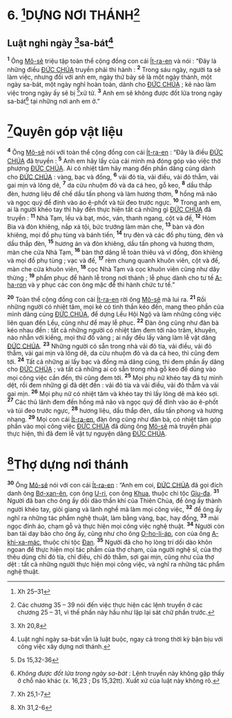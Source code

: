 # 6. [^1@-d49605b8-5fe6-45da-8af9-39bde42a6a86]DỰNG NƠI THÁNH[^1-d49605b8-5fe6-45da-8af9-39bde42a6a86]

## Luật nghỉ ngày [^2@-d49605b8-5fe6-45da-8af9-39bde42a6a86]sa-bát[^2-d49605b8-5fe6-45da-8af9-39bde42a6a86]
<sup><b>1</b></sup> Ông [Mô-sê]() triệu tập toàn thể cộng đồng con cái [Ít-ra-en]() và nói : “Đây là những điều [ĐỨC CHÚA]() truyền phải thi hành : <sup><b>2</b></sup> Trong sáu ngày, người ta sẽ làm việc, nhưng đối với anh em, ngày thứ bảy sẽ là một ngày thánh, một ngày sa-bát, một ngày nghỉ hoàn toàn, dành cho [ĐỨC CHÚA]() ; kẻ nào làm việc trong ngày ấy sẽ bị [^3@-d49605b8-5fe6-45da-8af9-39bde42a6a86]xử tử. <sup><b>3</b></sup> Anh em sẽ không được đốt lửa trong ngày sa-bát[^3-d49605b8-5fe6-45da-8af9-39bde42a6a86] tại những nơi anh em ở.”

# [^4@-d49605b8-5fe6-45da-8af9-39bde42a6a86]Quyên góp vật liệu
<sup><b>4</b></sup> Ông [Mô-sê]() nói với toàn thể cộng đồng con cái [Ít-ra-en]() : “Đây là điều [ĐỨC CHÚA]() đã truyền : <sup><b>5</b></sup> Anh em hãy lấy của cải mình mà đóng góp vào việc thờ phượng [ĐỨC CHÚA](). Ai có nhiệt tâm hãy mang đến phần dâng cúng dành cho [ĐỨC CHÚA]() : vàng, bạc và đồng, <sup><b>6</b></sup> vải đỏ tía, vải điều, vải đỏ thẫm, vải gai mịn và lông dê, <sup><b>7</b></sup> da cừu nhuộm đỏ và da cá heo, gỗ keo, <sup><b>8</b></sup> dầu thắp đèn, hương liệu để chế dầu tấn phong và làm hương thơm, <sup><b>9</b></sup> hồng mã não và ngọc quý để đính vào áo ê-phốt và túi đeo trước ngực. <sup><b>10</b></sup> Trong anh em, ai là người khéo tay thì hãy đến thực hiện tất cả những gì [ĐỨC CHÚA]() đã truyền : <sup><b>11</b></sup> Nhà Tạm, lều và bạt, móc, ván, thanh ngang, cột và đế, <sup><b>12</b></sup> Hòm Bia và đòn khiêng, nắp xá tội, bức trướng làm màn che, <sup><b>13</b></sup> bàn và đòn khiêng, mọi đồ phụ tùng và bánh tiến, <sup><b>14</b></sup> trụ đèn và các đồ phụ tùng, đèn và dầu thắp đèn, <sup><b>15</b></sup> hương án và đòn khiêng, dầu tấn phong và hương thơm, màn che cửa Nhà Tạm, <sup><b>16</b></sup> bàn thờ dâng lễ toàn thiêu và vỉ đồng, đòn khiêng và mọi đồ phụ tùng ; vạc và đế, <sup><b>17</b></sup> rèm chung quanh khuôn viên, cột và đế, màn che cửa khuôn viên, <sup><b>18</b></sup> cọc Nhà Tạm và cọc khuôn viên cũng như dây thừng ; <sup><b>19</b></sup> phẩm phục để hành lễ trong nơi thánh ; lễ phục dành cho tư tế [A-ha-ron]() và y phục các con ông mặc để thi hành chức tư tế.”

<sup><b>20</b></sup> Toàn thể cộng đồng con cái [Ít-ra-en]() rời ông [Mô-sê]() mà lui ra. <sup><b>21</b></sup> Rồi những người có nhiệt tâm, mọi kẻ có tinh thần kéo đến, mang theo phần của mình dâng cúng [ĐỨC CHÚA](), để dựng Lều Hội Ngộ và làm những công việc liên quan đến Lều, cũng như để may lễ phục. <sup><b>22</b></sup> Đàn ông cũng như đàn bà kéo nhau đến : tất cả những người có nhiệt tâm đem tới nào trâm, khuyên, nào nhẫn với kiềng, mọi thứ đồ vàng ; ai nấy đều lấy vàng làm lễ vật dâng [ĐỨC CHÚA](). <sup><b>23</b></sup> Những người có sẵn trong nhà vải đỏ tía, vải điều, vải đỏ thẫm, vải gai mịn và lông dê, da cừu nhuộm đỏ và da cá heo, thì cũng đem tới. <sup><b>24</b></sup> Tất cả những ai lấy bạc và đồng mà dâng cúng, thì đem phần ấy dâng cho [ĐỨC CHÚA]() ; và tất cả những ai có sẵn trong nhà gỗ keo để dùng vào mọi công việc cần đến, thì cũng đem tới. <sup><b>25</b></sup> Mọi phụ nữ khéo tay đã tự mình dệt, rồi đem những gì đã dệt đến : vải đỏ tía và vải điều, vải đỏ thẫm và vải gai mịn. <sup><b>26</b></sup> Mọi phụ nữ có nhiệt tâm và khéo tay thì lấy lông dê mà kéo sợi. <sup><b>27</b></sup> Các thủ lãnh đem đến hồng mã não và ngọc quý để đính vào áo ê-phốt và túi đeo trước ngực, <sup><b>28</b></sup> hương liệu, dầu thắp đèn, dầu tấn phong và hương nhang. <sup><b>29</b></sup> Mọi con cái [Ít-ra-en](), đàn ông cũng như đàn bà, có nhiệt tâm góp phần vào mọi công việc [ĐỨC CHÚA]() đã dùng ông [Mô-sê]() mà truyền phải thực hiện, thì đã đem lễ vật tự nguyện dâng [ĐỨC CHÚA]().

# [^5@-d49605b8-5fe6-45da-8af9-39bde42a6a86]Thợ dựng nơi thánh
<sup><b>30</b></sup> Ông [Mô-sê]() nói với con cái [Ít-ra-en]() : “Anh em coi, [ĐỨC CHÚA]() đã gọi đích danh ông [Bơ-xan-ên](), con ông [U-ri](), con ông [Khua](), thuộc chi tộc [Giu-đa](). <sup><b>31</b></sup> Người đã ban cho ông ấy dồi dào thần khí của Thiên Chúa, để ông ấy thành người khéo tay, giỏi giang và lành nghề mà làm mọi công việc, <sup><b>32</b></sup> để ông ấy nghĩ ra những tác phẩm nghệ thuật, làm bằng vàng, bạc, hay đồng, <sup><b>33</b></sup> mài ngọc đính áo, chạm gỗ và thực hiện mọi công việc nghệ thuật. <sup><b>34</b></sup> Người còn ban tài dạy bảo cho ông ấy, cũng như cho ông [O-ho-li-áp](), con của ông [A-khi-xa-mác](), thuộc chi tộc [Đan](). <sup><b>35</b></sup> Người đã cho họ lòng trí dồi dào khôn ngoan để thực hiện mọi tác phẩm của thợ chạm, của người nghệ sĩ, của thợ thêu dùng chỉ đỏ tía, chỉ điều, chỉ đỏ thẫm, sợi gai mịn, cũng như của thợ dệt : tất cả những người thực hiện mọi công việc, và nghĩ ra những tác phẩm nghệ thuật.

[^1-d49605b8-5fe6-45da-8af9-39bde42a6a86]: Các chương 35 – 39 nói đến việc thực hiện các lệnh truyền ở các chương 25 – 31, vì thế phần này hầu như lặp lại sát chữ phần trước.
[^2-d49605b8-5fe6-45da-8af9-39bde42a6a86]: Luật nghỉ ngày sa-bát vẫn là luật buộc, ngay cả trong thời kỳ bận bịu với công việc xây dựng nơi thánh.
[^3-d49605b8-5fe6-45da-8af9-39bde42a6a86]: *Không được đốt lửa trong ngày sa-bát* : Lệnh truyền này không gặp thấy ở chỗ nào khác (x. 16,23 ; Ds 15,32tt). Xuất xứ của luật này không rõ.
[^1@-d49605b8-5fe6-45da-8af9-39bde42a6a86]: Xh 25–31
[^2@-d49605b8-5fe6-45da-8af9-39bde42a6a86]: Xh 20,8
[^3@-d49605b8-5fe6-45da-8af9-39bde42a6a86]: Ds 15,32-36
[^4@-d49605b8-5fe6-45da-8af9-39bde42a6a86]: Xh 25,1-7
[^5@-d49605b8-5fe6-45da-8af9-39bde42a6a86]: Xh 31,2-6